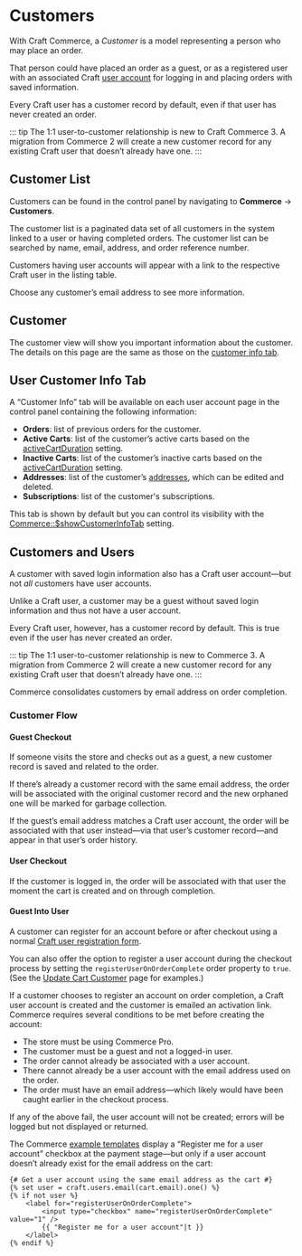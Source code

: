# Customers

With Craft Commerce, a _Customer_ is a model representing a person who may place an order.

That person could have placed an order as a guest, or as a registered user with an associated Craft [user account](/3.x/users.md) for logging in and placing orders with saved information.

Every Craft user has a customer record by default, even if that user has never created an order.

::: tip
The 1:1 user-to-customer relationship is new to Craft Commerce 3. A migration from Commerce 2 will create a new customer record for any existing Craft user that doesn’t already have one.
:::

## Customer List

Customers can be found in the control panel by navigating to **Commerce** → **Customers**.

The customer list is a paginated data set of all customers in the system linked to a user or having completed orders. The customer list can be searched by name, email, address, and order reference number.

Customers having user accounts will appear with a link to the respective Craft user in the listing table.

Choose any customer’s email address to see more information.

## Customer

The customer view will show you important information about the customer. The details on this page are the same as those on the [customer info tab](#user-customer-info-tab).

## User Customer Info Tab

A “Customer Info” tab will be available on each user account page in the control panel containing the following information:

- **Orders**: list of previous orders for the customer.
- **Active Carts**: list of the customer’s active carts based on the [activeCartDuration](config-settings.md#activecartduration) setting.
- **Inactive Carts**: list of the customer’s inactive carts based on the [activeCartDuration](config-settings.md#activecartduration) setting.
- **Addresses**: list of the customer’s [addresses](addresses.md), which can be edited and deleted.
- **Subscriptions**: list of the customer's subscriptions.

This tab is shown by default but you can control its visibility with the [Commerce::\$showCustomerInfoTab](configuration.md#showcustomerinfotab) setting.

## Customers and Users

A customer with saved login information also has a Craft user account—but not *all* customers have user accounts.

Unlike a Craft user, a customer may be a guest without saved login information and thus not have a user account.

Every Craft user, however, has a customer record by default. This is true even if the user has never created an order.

::: tip
The 1:1 user-to-customer relationship is new to Commerce 3. A migration from Commerce 2 will create a new customer record for any existing Craft user that doesn’t already have one.
:::

Commerce consolidates customers by email address on order completion.

### Customer Flow

#### Guest Checkout

If someone visits the store and checks out as a guest, a new customer record is saved and related to the order.

If there’s already a customer record with the same email address, the order will be associated with the original customer record and the new orphaned one will be marked for garbage collection.

If the guest’s email address matches a Craft user account, the order will be associated with that user instead—via that user’s customer record—and appear in that user’s order history.

#### User Checkout

If the customer is logged in, the order will be associated with that user the moment the cart is created and on through completion.

#### Guest Into User

A customer can register for an account before or after checkout using a normal [Craft user registration form](https://craftcms.com/knowledge-base/front-end-user-accounts).

You can also offer the option to register a user account during the checkout process by setting the `registerUserOnOrderComplete` order property to `true`. (See the [Update Cart Customer](update-cart-customer.md#registering-a-guest-customer-as-a-user) page for examples.)

If a customer chooses to register an account on order completion, a Craft user account is created and the customer is emailed an activation link. Commerce requires several conditions to be met before creating the account:

- The store must be using Commerce Pro.
- The customer must be a guest and not a logged-in user.
- The order cannot already be associated with a user account.
- There cannot already be a user account with the email address used on the order.
- The order must have an email address—which likely would have been caught earlier in the checkout process.

If any of the above fail, the user account will not be created; errors will be logged but not displayed or returned.

The Commerce [example templates](https://github.com/craftcms/commerce/blob/main/example-templates/build/shop/checkout/payment.twig) display a “Register me for a user account” checkbox at the payment stage—but only if a user account doesn’t already exist for the email address on the cart:

```twig
{# Get a user account using the same email address as the cart #}
{% set user = craft.users.email(cart.email).one() %}
{% if not user %}
    <label for="registerUserOnOrderComplete">
        <input type="checkbox" name="registerUserOnOrderComplete" value="1" />
        {{ "Register me for a user account"|t }}
    </label>
{% endif %}
```
